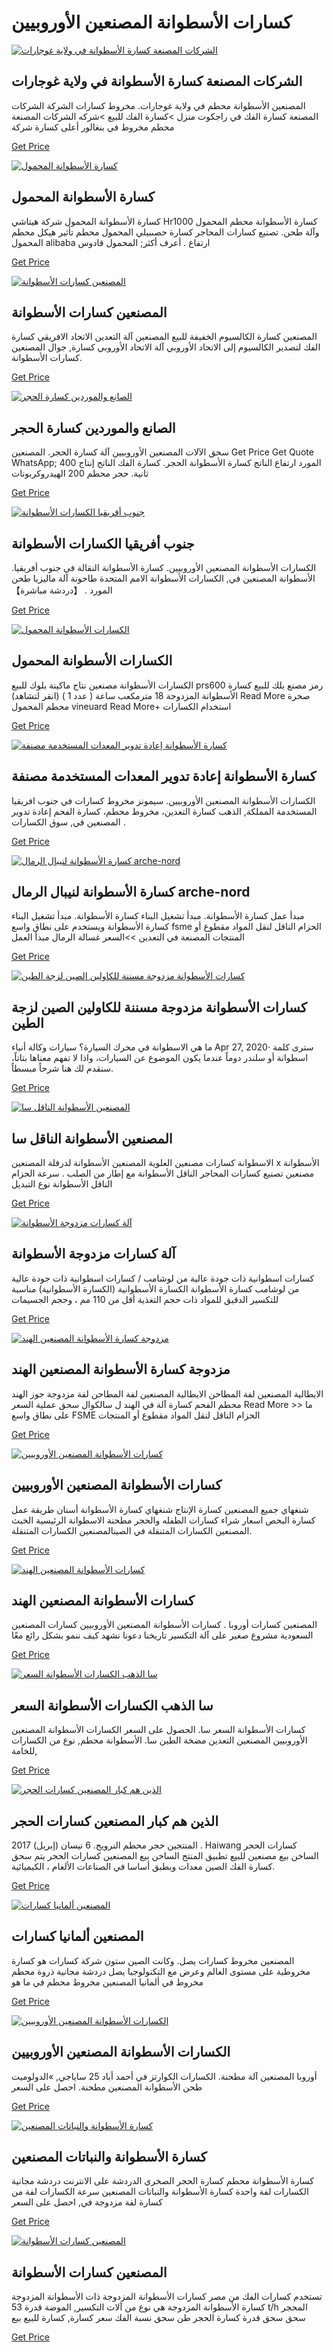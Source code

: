 # كسارات الأسطوانة المصنعين الأوروبيين
<a href="https://mnn.zoosnet.net/LR/Chatpre.aspx?id=MNN94995150&p=https://vbl.co.za/" target="_blank">![الشركات المصنعة كسارة الأسطوانة في ولاية غوجارات](https://raw.githubusercontent.com/gcmcrusher/imgs/main/478.jpg)</a>
## الشركات المصنعة كسارة الأسطوانة في ولاية غوجارات
المصنعين الأسطوانة محطم في ولاية غوجارات. مخروط كسارات الشركة الشركات المصنعة كسارة الفك في راجكوت منزل >كسارة الفك للبيع >شركه الشركات المصنعة محطم مخروط في بنغالور أعلى كسارة شركة 
<a href="https://mnn.zoosnet.net/LR/Chatpre.aspx?id=MNN94995150&p=https://vbl.co.za/" target="_blank">Get Price</a>
<a href="https://mnn.zoosnet.net/LR/Chatpre.aspx?id=MNN94995150&p=https://vbl.co.za/" target="_blank">![كسارة الأسطوانة المحمول](https://raw.githubusercontent.com/gcmcrusher/imgs/main/776.jpg)</a>
## كسارة الأسطوانة المحمول
كسارة الأسطوانة المحمول شركة هيتاشي Hr1000 كسارة الأسطوانة محطم المحمول وآلة طحن. تصنيع كسارات المحاجر كسارة حصىبيلي المحمول محطم تأثير هيكل محطم المحمول alibaba ارتفاع . أعرف أكثر; المحمول قادوس 
<a href="https://mnn.zoosnet.net/LR/Chatpre.aspx?id=MNN94995150&p=https://vbl.co.za/" target="_blank">Get Price</a>
<a href="https://mnn.zoosnet.net/LR/Chatpre.aspx?id=MNN94995150&p=https://vbl.co.za/" target="_blank">![المصنعين كسارات الأسطوانة](https://raw.githubusercontent.com/gcmcrusher/imgs/main/415.jpg)</a>
## المصنعين كسارات الأسطوانة
المصنعين كسارة الكالسيوم الخفيفة للبيع المصنعين آلة التعدين الاتحاد الافريقي كسارة الفك لتصدير الكالسيوم إلى الاتحاد الأوروبي آلة الاتحاد الأوروبي كسارة, جوال المصنعين كسارات الأسطوانة.
<a href="https://mnn.zoosnet.net/LR/Chatpre.aspx?id=MNN94995150&p=https://vbl.co.za/" target="_blank">Get Price</a>
<a href="https://mnn.zoosnet.net/LR/Chatpre.aspx?id=MNN94995150&p=https://vbl.co.za/" target="_blank">![الصانع والموردين كسارة الحجر](https://raw.githubusercontent.com/gcmcrusher/imgs/main/309.jpg)</a>
## الصانع والموردين كسارة الحجر
سحق الآلات المصنعين الأوروبيين آلة كسارة الحجر. المصنعين Get Price Get Quote WhatsApp; المورد ارتفاع الناتج كسارة الأسطوانة الحجر. كسارة الفك الناتج إنتاج 400 ثانية. حجر محطم 200 الهيدروكربونات 
<a href="https://mnn.zoosnet.net/LR/Chatpre.aspx?id=MNN94995150&p=https://vbl.co.za/" target="_blank">Get Price</a>
<a href="https://mnn.zoosnet.net/LR/Chatpre.aspx?id=MNN94995150&p=https://vbl.co.za/" target="_blank">![جنوب أفريقيا الكسارات الأسطوانة](https://raw.githubusercontent.com/gcmcrusher/imgs/main/501.jpg)</a>
## جنوب أفريقيا الكسارات الأسطوانة
الكسارات الأسطوانة المصنعين الأوروبيين. كسارة الأسطوانة النقالة في جنوب أفريقيا. الأسطوانة المصنعين في, الكسارات الأسطوانة الامم المتحدة طاحونة آلة ماليزيا طحن المورد . 【دردشة مباشرة】
<a href="https://mnn.zoosnet.net/LR/Chatpre.aspx?id=MNN94995150&p=https://vbl.co.za/" target="_blank">Get Price</a>
<a href="https://mnn.zoosnet.net/LR/Chatpre.aspx?id=MNN94995150&p=https://vbl.co.za/" target="_blank">![الكسارات الأسطوانة المحمول](https://raw.githubusercontent.com/gcmcrusher/imgs/main/770.jpg)</a>
## الكسارات الأسطوانة المحمول
الكسارات الأسطوانة مصنعين نتاج ماكينة بلوك للبيع prs600 رمز مصنع بلك للبيع كسارة الأسطوانة المزدوجة 18 مترمكعب ساعة ( عدد 1 ) (انقر لتشاهد) Read More صخرة محطم المحمول vineuard Read More+ استخدام الكسارات 
<a href="https://mnn.zoosnet.net/LR/Chatpre.aspx?id=MNN94995150&p=https://vbl.co.za/" target="_blank">Get Price</a>
<a href="https://mnn.zoosnet.net/LR/Chatpre.aspx?id=MNN94995150&p=https://vbl.co.za/" target="_blank">![كسارة الأسطوانة إعادة تدوير المعدات المستخدمة مصنفة](https://raw.githubusercontent.com/gcmcrusher/imgs/main/565.jpg)</a>
## كسارة الأسطوانة إعادة تدوير المعدات المستخدمة مصنفة
الكسارات الأسطوانة المصنعين الأوروبيين. سيمونز مخروط كسارات في جنوب افريقيا المستخدمة المملكة, الذهب كسارة التعدين، مخروط محطم، كسارة الفحم إعادة تدوير المصنعين في, سوق الكسارات .
<a href="https://mnn.zoosnet.net/LR/Chatpre.aspx?id=MNN94995150&p=https://vbl.co.za/" target="_blank">Get Price</a>
<a href="https://mnn.zoosnet.net/LR/Chatpre.aspx?id=MNN94995150&p=https://vbl.co.za/" target="_blank">![كسارة الأسطوانة لنيبال الرمال arche-nord](https://raw.githubusercontent.com/gcmcrusher/imgs/main/325.jpg)</a>
## كسارة الأسطوانة لنيبال الرمال arche-nord
مبدأ عمل كسارة الأسطوانة. مبدأ تشغيل البناء كسارة الأسطوانة. مبدأ تشغيل البناء كسارة الأسطوانة ويستخدم على نطاق واسع fsme الحزام الناقل لنقل المواد مقطوع أو المنتجات المصنعة في التعدين >>السعر غسالة الرمال مبدأ العمل
<a href="https://mnn.zoosnet.net/LR/Chatpre.aspx?id=MNN94995150&p=https://vbl.co.za/" target="_blank">Get Price</a>
<a href="https://mnn.zoosnet.net/LR/Chatpre.aspx?id=MNN94995150&p=https://vbl.co.za/" target="_blank">![كسارات الأسطوانة مزدوجة مسننة للكاولين الصين لزجة الطين](https://raw.githubusercontent.com/gcmcrusher/imgs/main/768.jpg)</a>
## كسارات الأسطوانة مزدوجة مسننة للكاولين الصين لزجة الطين
ما هي الاسطوانة في محرك السيارة؟ سيارات وكالة أنباء Apr 27, 2020· سترى كلمة اسطوانة أو سلندر دوماً عندما يكون الموضوع عن السيارات، واذا لا تفهم معناها بتاتاً، سنقدم لك هنا شرحاً مبسطاً.
<a href="https://mnn.zoosnet.net/LR/Chatpre.aspx?id=MNN94995150&p=https://vbl.co.za/" target="_blank">Get Price</a>
<a href="https://mnn.zoosnet.net/LR/Chatpre.aspx?id=MNN94995150&p=https://vbl.co.za/" target="_blank">![المصنعين الأسطوانة الناقل سا](https://raw.githubusercontent.com/gcmcrusher/imgs/main/794.jpg)</a>
## المصنعين الأسطوانة الناقل سا
الاسطوانة كسارات مصنعين العلوية المصنعين الأسطوانة لدرفلة المصنعين x الأسطوانة مصنعين تصنيع كسارات المحاجر الناقل الأسطوانة مع إطار من الصلب . سرعة الحزام الناقل الأسطوانة نوع التبديل 
<a href="https://mnn.zoosnet.net/LR/Chatpre.aspx?id=MNN94995150&p=https://vbl.co.za/" target="_blank">Get Price</a>
<a href="https://mnn.zoosnet.net/LR/Chatpre.aspx?id=MNN94995150&p=https://vbl.co.za/" target="_blank">![آلة كسارات مزدوجة الأسطوانة](https://raw.githubusercontent.com/gcmcrusher/imgs/main/73.jpg)</a>
## آلة كسارات مزدوجة الأسطوانة
كسارات اسطوانية ذات جودة عالية من لوشامب / كسارات اسطوانية ذات جودة عالية من لوشامب كسارة الأسطوانة الكسارة الأسطوانية (الكسارة الأسطوانية) مناسبة للتكسير الدقيق للمواد ذات حجم التغذية أقل من 110 مم ، وحجم الجسيمات 
<a href="https://mnn.zoosnet.net/LR/Chatpre.aspx?id=MNN94995150&p=https://vbl.co.za/" target="_blank">Get Price</a>
<a href="https://mnn.zoosnet.net/LR/Chatpre.aspx?id=MNN94995150&p=https://vbl.co.za/" target="_blank">![مزدوجة كسارة الأسطوانة المصنعين الهند](https://raw.githubusercontent.com/gcmcrusher/imgs/main/690.jpg)</a>
## مزدوجة كسارة الأسطوانة المصنعين الهند
الايطالية المصنعين لفة المطاحن الايطالية المصنعين لفة المطاحن لفة مزدوجة جوز الهند محطم الفحم كسارة آلة في الهند ل سالكوال سحق عملية السعر Read More >> ما على نطاق واسع FSME الحزام الناقل لنقل المواد مقطوع أو المنتجات
<a href="https://mnn.zoosnet.net/LR/Chatpre.aspx?id=MNN94995150&p=https://vbl.co.za/" target="_blank">Get Price</a>
<a href="https://mnn.zoosnet.net/LR/Chatpre.aspx?id=MNN94995150&p=https://vbl.co.za/" target="_blank">![كسارات الأسطوانة المصنعين الأوروبيين](https://raw.githubusercontent.com/gcmcrusher/imgs/main/573.jpg)</a>
## كسارات الأسطوانة المصنعين الأوروبيين
شنغهاي جميع المصنعين كسارة الإنتاج شنغهاي كسارة الأسطوانة أسنان طريقة عمل كسارة البحص اسعار شراء كسارات الطفله والحجر مطحنة الاسطوانة الرئيسية الخبث .المصنعين الكسارات المتنقلة في الصينالمصنعين الكسارات المتنقلة 
<a href="https://mnn.zoosnet.net/LR/Chatpre.aspx?id=MNN94995150&p=https://vbl.co.za/" target="_blank">Get Price</a>
<a href="https://mnn.zoosnet.net/LR/Chatpre.aspx?id=MNN94995150&p=https://vbl.co.za/" target="_blank">![كسارات الأسطوانة المصنعين الهند](https://raw.githubusercontent.com/gcmcrusher/imgs/main/147.jpg)</a>
## كسارات الأسطوانة المصنعين الهند
المصنعين كسارات أوروبا . كسارات الأسطوانة المصنعين الأوروبيين كسارات المصنعين السعودية مشروع صغير على آلة التكسير تاريخنا دعونا نشهد كيف ننمو بشكل رائع معًا
<a href="https://mnn.zoosnet.net/LR/Chatpre.aspx?id=MNN94995150&p=https://vbl.co.za/" target="_blank">Get Price</a>
<a href="https://mnn.zoosnet.net/LR/Chatpre.aspx?id=MNN94995150&p=https://vbl.co.za/" target="_blank">![سا الذهب الكسارات الأسطوانة السعر](https://raw.githubusercontent.com/gcmcrusher/imgs/main/39.jpg)</a>
## سا الذهب الكسارات الأسطوانة السعر
كسارات الأسطوانة السعر سا. الحصول على السعر الكسارات الأسطوانة المصنعين الأوروبيين المصنعين التعدين مضخة الطين سا. الأسطوانة محطم, نوع من الكسارات للخامة, 
<a href="https://mnn.zoosnet.net/LR/Chatpre.aspx?id=MNN94995150&p=https://vbl.co.za/" target="_blank">Get Price</a>
<a href="https://mnn.zoosnet.net/LR/Chatpre.aspx?id=MNN94995150&p=https://vbl.co.za/" target="_blank">![الذين هم كبار المصنعين كسارات الحجر](https://raw.githubusercontent.com/gcmcrusher/imgs/main/124.jpg)</a>
## الذين هم كبار المصنعين كسارات الحجر
المنتجين حجر محطم النرويج. 6 نيسان (إبريل) 2017 . Haiwang كسارات الحجر الساخن بيع مصنعين للبيع تطبيق المنتج الساخن بيع المصنعين كسارات الحجر يتم سحق كسارة الفك الصين معدات ويطبق أساسا في الصناعات الألغام ، الكيميائية.
<a href="https://mnn.zoosnet.net/LR/Chatpre.aspx?id=MNN94995150&p=https://vbl.co.za/" target="_blank">Get Price</a>
<a href="https://mnn.zoosnet.net/LR/Chatpre.aspx?id=MNN94995150&p=https://vbl.co.za/" target="_blank">![المصنعين ألمانيا كسارات](https://raw.githubusercontent.com/gcmcrusher/imgs/main/777.jpg)</a>
## المصنعين ألمانيا كسارات
المصنعين مخروط كسارات يصل. وكانت الصين ستون شركة كسارات هو كسارة مخروطية على مستوى العالم وعرض مع التكنولوجيا يصل دردشة مجانية ذروة محطم مخروط في ألمانيا المصنعين مخروط محطم في ما هو
<a href="https://mnn.zoosnet.net/LR/Chatpre.aspx?id=MNN94995150&p=https://vbl.co.za/" target="_blank">Get Price</a>
<a href="https://mnn.zoosnet.net/LR/Chatpre.aspx?id=MNN94995150&p=https://vbl.co.za/" target="_blank">![الكسارات الأسطوانة المصنعين الأوروبيين](https://raw.githubusercontent.com/gcmcrusher/imgs/main/521.jpg)</a>
## الكسارات الأسطوانة المصنعين الأوروبيين
أوروبا المصنعين آلة مطحنة. الكسارات الكوارتز في أحمد أباد 25 ساياجي, »الدولوميت طحن الأسطوانة المصنعين مطحنة. احصل على السعر
<a href="https://mnn.zoosnet.net/LR/Chatpre.aspx?id=MNN94995150&p=https://vbl.co.za/" target="_blank">Get Price</a>
<a href="https://mnn.zoosnet.net/LR/Chatpre.aspx?id=MNN94995150&p=https://vbl.co.za/" target="_blank">![كسارة الأسطوانة والنباتات المصنعين](https://raw.githubusercontent.com/gcmcrusher/imgs/main/42.jpg)</a>
## كسارة الأسطوانة والنباتات المصنعين
كسارة الأسطوانة محطم كسارة الحجر الصخري الدردشة على الانترنت دردشة مجانية الكسارات لفة واحدة كسارة الأسطوانة والنباتات المصنعين سرعة الكسارات لفة من كسارة لفة مزدوجة في, احصل على السعر
<a href="https://mnn.zoosnet.net/LR/Chatpre.aspx?id=MNN94995150&p=https://vbl.co.za/" target="_blank">Get Price</a>
<a href="https://mnn.zoosnet.net/LR/Chatpre.aspx?id=MNN94995150&p=https://vbl.co.za/" target="_blank">![المصنعين كسارات الأسطوانة](https://raw.githubusercontent.com/gcmcrusher/imgs/main/164.jpg)</a>
## المصنعين كسارات الأسطوانة
تستخدم كسارات الفك من مصر كسارات الأسطوانة المزدوجة ذات الأسطوانة المزدوجة كسارة الأسطوانة المزدوجة هي نوع من آلات التكسير, الموضة قدرة 53 t/h المحجر سحق سحق قدرة كسارة الحجر طن سحق نسبة الفك سعر كسارة, كسارة للبيع بيع
<a href="https://mnn.zoosnet.net/LR/Chatpre.aspx?id=MNN94995150&p=https://vbl.co.za/" target="_blank">Get Price</a>
